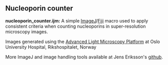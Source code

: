 ## Nucleoporin counter

**nucleoporin_counter.ijm:** A simple [ImageJ](https://imagej.nih.gov/ij/)/[Fiji](https://fiji.sc) macro used to apply consistent criteria when counting nucleoporins in super-resolution microscopy images.

Images generated using the [Advanced Light Microscopy Platform](http://core.rr-research.no/index.php?section=199) at Oslo University Hospital, Rikshospitalet, Norway

More ImageJ and image handling tools available at Jens Eriksson's [github](https://github.com/oftatkofta).

